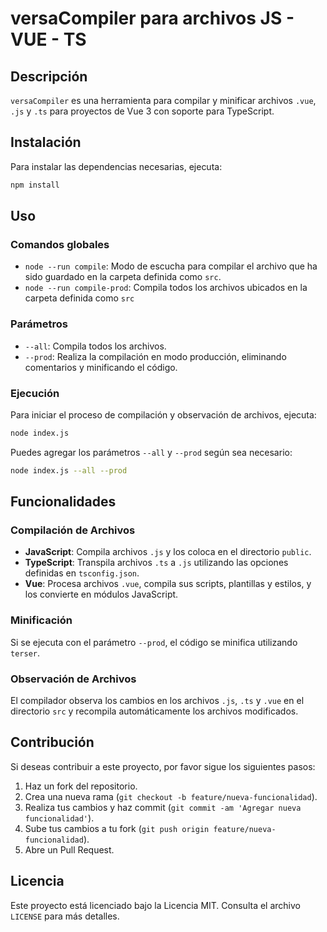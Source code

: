 # versaCompiler para archivos JS - VUE - TS

## Descripción

`versaCompiler` es una herramienta para compilar y minificar archivos `.vue`, `.js` y `.ts` para proyectos de Vue 3 con soporte para TypeScript.

## Instalación

Para instalar las dependencias necesarias, ejecuta:

```sh
npm install
```

## Uso

### Comandos globales

- `node --run compile`: Modo de escucha para compilar el archivo que ha sido guardado en la carpeta definida como `src`.
- `node --run compile-prod`: Compila todos los archivos ubicados en la carpeta definida como `src`

### Parámetros

- `--all`: Compila todos los archivos.
- `--prod`: Realiza la compilación en modo producción, eliminando comentarios y minificando el código.

### Ejecución

Para iniciar el proceso de compilación y observación de archivos, ejecuta:

```sh
node index.js
```

Puedes agregar los parámetros `--all` y `--prod` según sea necesario:

```sh
node index.js --all --prod
```

## Funcionalidades

### Compilación de Archivos

- **JavaScript**: Compila archivos `.js` y los coloca en el directorio `public`.
- **TypeScript**: Transpila archivos `.ts` a `.js` utilizando las opciones definidas en `tsconfig.json`.
- **Vue**: Procesa archivos `.vue`, compila sus scripts, plantillas y estilos, y los convierte en módulos JavaScript.

### Minificación

Si se ejecuta con el parámetro `--prod`, el código se minifica utilizando `terser`.

### Observación de Archivos

El compilador observa los cambios en los archivos `.js`, `.ts` y `.vue` en el directorio `src` y recompila automáticamente los archivos modificados.

## Contribución

Si deseas contribuir a este proyecto, por favor sigue los siguientes pasos:

1. Haz un fork del repositorio.
2. Crea una nueva rama (`git checkout -b feature/nueva-funcionalidad`).
3. Realiza tus cambios y haz commit (`git commit -am 'Agregar nueva funcionalidad'`).
4. Sube tus cambios a tu fork (`git push origin feature/nueva-funcionalidad`).
5. Abre un Pull Request.

## Licencia

Este proyecto está licenciado bajo la Licencia MIT. Consulta el archivo `LICENSE` para más detalles.
